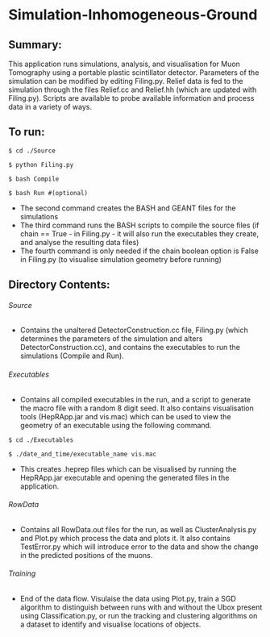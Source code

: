# Simulation-Inhomogeneous-Ground


## Summary:

This application runs simulations, analysis, and visualisation for Muon Tomography using a portable plastic scintillator detector. Parameters of the simulation can be modified by editing Filing.py. Relief data is fed to the simulation through the files Relief.cc and Relief.hh (which are updated with Filing.py). Scripts are available to probe available information and process data in a variety of ways. 



## To run:
```
$ cd ./Source

$ python Filing.py

$ bash Compile

$ bash Run #(optional)
```
- The second command creates the BASH and GEANT files for the simulations
- The third command runs the BASH scripts to compile the source files (if chain == True - in Filing.py - it will also run the executables they create, and analyse the resulting data files)
- The fourth command is only needed if the chain boolean option is False in Filing.py (to visualise simulation geometry before running)



## Directory Contents:

###### Source 
- Contains the unaltered DetectorConstruction.cc file, Filing.py (which determines the parameters of the simulation and alters DetectorConstruction.cc), and contains the executables to run the simulations (Compile and Run).

###### Executables 
- Contains all compiled executables in the run, and a script to generate the macro file with a random 8 digit seed. It also contains visualisation tools (HepRApp.jar and vis.mac) which can be used to view the geometry of an executable using the following command.
```
$ cd ./Executables

$ ./date_and_time/executable_name vis.mac
```
- This creates .heprep files which can be visualised by running the HepRApp.jar executable and opening the generated files in the application.

###### RowData 
- Contains all RowData.out files for the run, as well as ClusterAnalysis.py and Plot.py which process the data and plots it. It also contains TestError.py which will introduce error to the data and show the change in the predicted positions of the muons.

###### Training 
- End of the data flow. Visulaise the data using Plot.py, train a SGD algorithm to distinguish between runs with and without the Ubox present using Classification.py, or run the tracking and clustering algorithms on a dataset to identify and visualise locations of objects.

